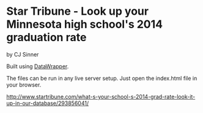 Star Tribune - Look up your Minnesota high school's 2014 graduation rate
================

by CJ Sinner

Built using [DataWrapper](https://github.com/datawrapper/datawrapper).

The files can be run in any live server setup. Just open the index.html file in your browser.

http://www.startribune.com/what-s-your-school-s-2014-grad-rate-look-it-up-in-our-database/293856041/
